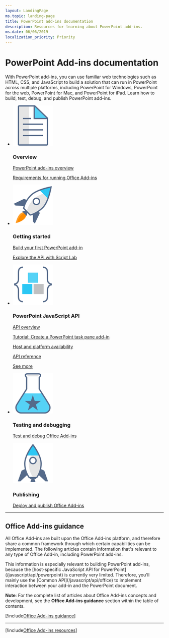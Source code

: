```yaml
---
layout: LandingPage
ms.topic: landing-page
title: PowerPoint add-ins documentation
description: Resources for learning about PowerPoint add-ins.
ms.date: 06/06/2019
localization_priority: Priority
---
```


# PowerPoint Add-ins documentation

With PowerPoint add-ins, you can use familiar web technologies such as HTML, CSS, and JavaScript to build a solution that can run in PowerPoint across multiple platforms, including PowerPoint for Windows, PowerPoint for the web, PowerPoint for Mac, and PowerPoint for iPad. Learn how to build, test, debug, and publish PowerPoint add-ins.

<ul class="panelContent cardsF cols cols2">
    <li>
        <div class="cardSize">
            <div class="cardPadding">
                <div class="card">
                    <div class="cardImageOuter">
                        <div class="cardImage">
                            <img src="../images/index-landing-page/i_article.svg" alt="Overview" />
                        </div>
                    </div>
                    <div class="cardText">
                        <h3>Overview</h3>
                        <p><a href="powerpoint-add-ins.md">PowerPoint add-ins overview</a></p>
                        <p><a href="../concepts/requirements-for-running-office-add-ins.md">Requirements for running Office Add-ins</a></p>
                    </div>
                </div>
            </div>
        </div>
    </li>
    <li>
        <div class="cardSize">
            <div class="cardPadding">
                <div class="card">
                    <div class="cardImageOuter">
                        <div class="cardImage">
                            <img src="../images/index-landing-page/i_get-started.svg" alt="Getting started" />
                        </div>
                    </div>
                    <div class="cardText">
                        <h3>Getting started</h3>
                        <p><a href="../quickstarts/powerpoint-quickstart.md">Build your first PowerPoint add-in</a></p>
                        <p><a href="../overview/explore-with-script-lab.md">Explore the API with Script Lab</a></p>
                    </div>
                </div>
            </div>
        </div>
    </li>
    <li>
        <div class="cardSize">
            <div class="cardPadding">
                <div class="card">
                    <div class="cardImageOuter">
                        <div class="cardImage">
                            <img src="../images/index-landing-page/i_code-blocks.svg" alt="PowerPoint JavaScript API" />
                        </div>
                    </div>
                    <div class="cardText">
                        <h3>PowerPoint JavaScript API</h3>
                        <p><a href="../reference/requirement-sets/powerpoint-and-project-note.md">API overview</a></p>
                        <p><a href="../tutorials/powerpoint-tutorial.md">Tutorial: Create a PowerPoint task pane add-in</a></p>
                        <p><a href="../overview/office-add-in-availability.md">Host and platform availability</a></p>
                        <p><a href="/javascript/api/powerpoint">API reference</a></p>
                        <p><a href="get-the-whole-document-from-an-add-in-for-powerpoint.md">See more<span class="icon docon docon-chevron-right-light" aria-hidden="true"></span></a></p>
                    </div>
                </div>
            </div>
        </div>
    </li>
    <li>
        <div class="cardSize">
            <div class="cardPadding">
                <div class="card">
                    <div class="cardImageOuter">
                        <div class="cardImage">
                            <img src="../images/index-landing-page/i_recommended-testing.svg" alt="Testing and debugging" />
                        </div>
                    </div>
                    <div class="cardText">
                        <h3>Testing and debugging</h3>
                        <p><a href="../testing/test-debug-office-add-ins.md">Test and debug Office Add-ins</a></p>
                    </div>
                </div>
            </div>
        </div>
        <div class="cardSize">
            <div class="cardPadding">
                <div class="card">
                    <div class="cardImageOuter">
                        <div class="cardImage">
                            <img src="../images/index-landing-page/i_deploy.svg" alt="Publishing" />
                        </div>
                    </div>
                    <div class="cardText">
                        <h3>Publishing</h3>
                        <p><a href="../publish/publish.md">Deploy and publish Office Add-ins</a></p>
                    </div>
                </div>
            </div>
        </div>
    </li>
</ul>

---

<h2>Office Add-ins guidance</h2>

<p>All Office Add-ins are built upon the Office Add-ins platform, and therefore share a common framework through which certain capabilities can be implemented. The following articles contain information that's relevant to any type of Office Add-in, including PowerPoint add-ins.</p>

<p>This information is especially relevant to building PowerPoint add-ins, because the [host-specific JavaScript API for PowerPoint](/javascript/api/powerpoint) is currently very limited. Therefore, you'll mainly use the [Common API](/javascript/api/office) to implement interaction between your add-in and the PowerPoint document.</p>

<p><b>Note</b>: For the complete list of articles about Office Add-ins concepts and development, see the <b>Office Add-ins guidance</b> section within the table of contents.</p>

[!include[Office Add-ins guidance](../includes/landing-page-office-addins-guidance.md)]

---

[!include[Office Add-ins resources](../includes/landing-page-resources.md)]
